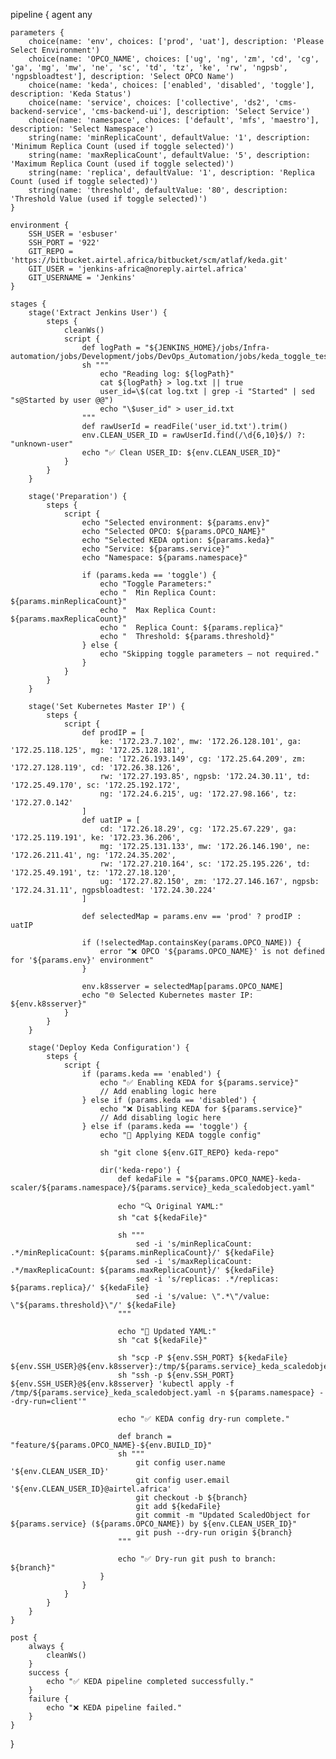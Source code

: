 pipeline {
    agent any

    parameters {
        choice(name: 'env', choices: ['prod', 'uat'], description: 'Please Select Environment')
        choice(name: 'OPCO_NAME', choices: ['ug', 'ng', 'zm', 'cd', 'cg', 'ga', 'mg', 'mw', 'ne', 'sc', 'td', 'tz', 'ke', 'rw', 'ngpsb', 'ngpsbloadtest'], description: 'Select OPCO Name')
        choice(name: 'keda', choices: ['enabled', 'disabled', 'toggle'], description: 'Keda Status')
        choice(name: 'service', choices: ['collective', 'ds2', 'cms-backend-service', 'cms-backend-ui'], description: 'Select Service')
        choice(name: 'namespace', choices: ['default', 'mfs', 'maestro'], description: 'Select Namespace')
        string(name: 'minReplicaCount', defaultValue: '1', description: 'Minimum Replica Count (used if toggle selected)')
        string(name: 'maxReplicaCount', defaultValue: '5', description: 'Maximum Replica Count (used if toggle selected)')
        string(name: 'replica', defaultValue: '1', description: 'Replica Count (used if toggle selected)')
        string(name: 'threshold', defaultValue: '80', description: 'Threshold Value (used if toggle selected)')
    }

    environment {
        SSH_USER = 'esbuser'
        SSH_PORT = '922'
        GIT_REPO = 'https://bitbucket.airtel.africa/bitbucket/scm/atlaf/keda.git'
        GIT_USER = 'jenkins-africa@noreply.airtel.africa'
        GIT_USERNAME = 'Jenkins'
    }

    stages {
        stage('Extract Jenkins User') {
            steps {
                cleanWs()
                script {
                    def logPath = "${JENKINS_HOME}/jobs/Infra-automation/jobs/Development/jobs/DevOps_Automation/jobs/keda_toggle_test/builds/${BUILD_ID}/log"
                    sh """
                        echo "Reading log: ${logPath}"
                        cat ${logPath} > log.txt || true
                        user_id=\$(cat log.txt | grep -i "Started" | sed "s@Started by user @@")
                        echo "\$user_id" > user_id.txt
                    """
                    def rawUserId = readFile('user_id.txt').trim()
                    env.CLEAN_USER_ID = rawUserId.find(/\d{6,10}$/) ?: "unknown-user"
                    echo "✅ Clean USER_ID: ${env.CLEAN_USER_ID}"
                }
            }
        }

        stage('Preparation') {
            steps {
                script {
                    echo "Selected environment: ${params.env}"
                    echo "Selected OPCO: ${params.OPCO_NAME}"
                    echo "Selected KEDA option: ${params.keda}"
                    echo "Service: ${params.service}"
                    echo "Namespace: ${params.namespace}"

                    if (params.keda == 'toggle') {
                        echo "Toggle Parameters:"
                        echo "  Min Replica Count: ${params.minReplicaCount}"
                        echo "  Max Replica Count: ${params.maxReplicaCount}"
                        echo "  Replica Count: ${params.replica}"
                        echo "  Threshold: ${params.threshold}"
                    } else {
                        echo "Skipping toggle parameters — not required."
                    }
                }
            }
        }

        stage('Set Kubernetes Master IP') {
            steps {
                script {
                    def prodIP = [
                        ke: '172.23.7.102', mw: '172.26.128.101', ga: '172.25.118.125', mg: '172.25.128.181',
                        ne: '172.26.193.149', cg: '172.25.64.209', zm: '172.27.128.119', cd: '172.26.38.126',
                        rw: '172.27.193.85', ngpsb: '172.24.30.11', td: '172.25.49.170', sc: '172.25.192.172',
                        ng: '172.24.6.215', ug: '172.27.98.166', tz: '172.27.0.142'
                    ]
                    def uatIP = [
                        cd: '172.26.18.29', cg: '172.25.67.229', ga: '172.25.119.191', ke: '172.23.36.206',
                        mg: '172.25.131.133', mw: '172.26.146.190', ne: '172.26.211.41', ng: '172.24.35.202',
                        rw: '172.27.210.164', sc: '172.25.195.226', td: '172.25.49.191', tz: '172.27.18.120',
                        ug: '172.27.82.150', zm: '172.27.146.167', ngpsb: '172.24.31.11', ngpsbloadtest: '172.24.30.224'
                    ]

                    def selectedMap = params.env == 'prod' ? prodIP : uatIP

                    if (!selectedMap.containsKey(params.OPCO_NAME)) {
                        error "❌ OPCO '${params.OPCO_NAME}' is not defined for '${params.env}' environment"
                    }

                    env.k8sserver = selectedMap[params.OPCO_NAME]
                    echo "🌐 Selected Kubernetes master IP: ${env.k8sserver}"
                }
            }
        }

        stage('Deploy Keda Configuration') {
            steps {
                script {
                    if (params.keda == 'enabled') {
                        echo "✅ Enabling KEDA for ${params.service}"
                        // Add enabling logic here
                    } else if (params.keda == 'disabled') {
                        echo "❌ Disabling KEDA for ${params.service}"
                        // Add disabling logic here
                    } else if (params.keda == 'toggle') {
                        echo "🔁 Applying KEDA toggle config"

                        sh "git clone ${env.GIT_REPO} keda-repo"

                        dir('keda-repo') {
                            def kedaFile = "${params.OPCO_NAME}-keda-scaler/${params.namespace}/${params.service}_keda_scaledobject.yaml"

                            echo "🔍 Original YAML:"
                            sh "cat ${kedaFile}"

                            sh """
                                sed -i 's/minReplicaCount: .*/minReplicaCount: ${params.minReplicaCount}/' ${kedaFile}
                                sed -i 's/maxReplicaCount: .*/maxReplicaCount: ${params.maxReplicaCount}/' ${kedaFile}
                                sed -i 's/replicas: .*/replicas: ${params.replica}/' ${kedaFile}
                                sed -i 's/value: \".*\"/value: \"${params.threshold}\"/' ${kedaFile}
                            """

                            echo "📝 Updated YAML:"
                            sh "cat ${kedaFile}"

                            sh "scp -P ${env.SSH_PORT} ${kedaFile} ${env.SSH_USER}@${env.k8sserver}:/tmp/${params.service}_keda_scaledobject.yaml"
                            sh "ssh -p ${env.SSH_PORT} ${env.SSH_USER}@${env.k8sserver} 'kubectl apply -f /tmp/${params.service}_keda_scaledobject.yaml -n ${params.namespace} --dry-run=client'"

                            echo "✅ KEDA config dry-run complete."

                            def branch = "feature/${params.OPCO_NAME}-${env.BUILD_ID}"
                            sh """
                                git config user.name '${env.CLEAN_USER_ID}'
                                git config user.email '${env.CLEAN_USER_ID}@airtel.africa'
                                git checkout -b ${branch}
                                git add ${kedaFile}
                                git commit -m "Updated ScaledObject for ${params.service} (${params.OPCO_NAME}) by ${env.CLEAN_USER_ID}"
                                git push --dry-run origin ${branch}
                            """

                            echo "✅ Dry-run git push to branch: ${branch}"
                        }
                    }
                }
            }
        }
    }

    post {
        always {
            cleanWs()
        }
        success {
            echo "✅ KEDA pipeline completed successfully."
        }
        failure {
            echo "❌ KEDA pipeline failed."
        }
    }
}
